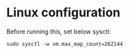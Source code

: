# Linux configuration

Before running this, set below sysctl: 

`sudo sysctl -w vm.max_map_count=262144`
